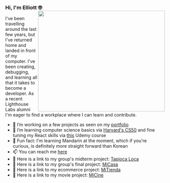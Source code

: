 ### Hi, I'm Elliott 🤓 <img align="right" src="https://media1.giphy.com/media/IpeYSEZshTefe/giphy.gif" width=400px height=320px/>

I've been travelling around the last few years, but I've returned home and landed in front of my computer. I've been creating, debugging, and learning all that it takes to become a developer. As a recent Lighthouse Labs alumni I'm eager to find a workplace where I can learn and contribute. 

- 🔭 I’m working on a few projects as seen on my <a href="elliott2.netlify.app">portfolio</a> 
- 🌱 I’m learning computer science basics via <a href="https://cs50.harvard.edu/x/2021/">Harvard's CS50</a> and fine tuning my React skills via <a href="https://www.udemy.com/course/react-the-complete-guide-incl-redux">this</a> Udemy course
- 🙏 Fun fact: I'm learning Mandarin at the moment, which if you're curious, is definitely more straight forward than Korean  
- 📫 You can reach me <a href="mailto: elliott.thomlison@gmail.com">here</a>
- 🍟 Here is a link to my group's midterm project: <a href="https://github.com/elliottthomlison/Tapioca-Loca">Tapioca Loca</a>
- 🤳 Here is a link to my group's final project: <a href="https://github.com/elliottthomlison/MiCasa">MiCasa</a>
- 💸 Here is a link to my ecommerce project: <a href="https://github.com/elliottthomlison/MiTienda">MiTienda</a>
- 🎥 Here is a link to my movie project: <a href="https://github.com/elliottthomlison/MiCine">MiCine</a> 
